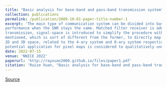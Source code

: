 ```yaml
---
title: "Basic analysis for base-band and pass-band transmission system"
collection: publications
permalink: /publication/2009-10-01-paper-title-number-1
excerpt: 'The main type of communication system can be divided into base-band transmission and pass-band transmission. For baseband transmission, polar NRZ coding is utilized among common PCM coding schemes to achieve the best error
performance when the SNR stays the same. Matched filter receiver is adopted to carry on error analysis. For pass-band
transmission, signal-space is introduced to simplify the procedure with a few examples. Then a new Euclidean space is
mentioned, which is sort of different from the former, to directly map sending bits with their actual position on the space.
2D and 3D space, related to the 4-ary system and 8-ary system respectively, is depicted to illustrate the point. At last, a
potential application for pixel maps is considered to qualitatively underscore the error impact on the practical system.'
date: 2022-07-15
venue: 'NNICE 2022'
paperurl: 'http://rayxuan2000.github.io/files/paper1.pdf'
citation: 'Ruize Xuan, "Basic analysis for base-band and pass-band transmission system," Proc. SPIE 12258, International Conference on Neural Networks, Information, and Communication Engineering (NNICE 2022), 122581P (15 July 2022); https://doi.org/10.1117/12.2640510'
---
```


[Source](https://www.spiedigitallibrary.org/conference-proceedings-of-spie/12258/2640510/Basic-analysis-for-base-band-and-pass-band-transmission-system/10.1117/12.2640510.full?tab=ArticleLink
)
